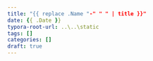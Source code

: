 ```yaml
---
title: "{{ replace .Name "-" " " | title }}"
date: {{ .Date }}
typora-root-url: ..\..\static
tags: []
categories: []
draft: true
---
```

